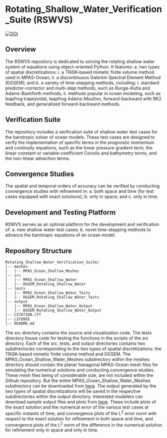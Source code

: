 # Rotating_Shallow_Water_Verification_Suite (RSWVS)

[![DOI](https://zenodo.org/badge/DOI/10.5281/zenodo.7425628.svg)](https://doi.org/10.5281/zenodo.7425628)

## Overview

The RSWVS repository is dedicated to solving the rotating shallow water system of equations using object-oriented Python. It features:
    a. two types of spatial discretizations:
        i.  a TRiSK-based mimetic finite volume method used in MPAS-Ocean;
        ii. a discontinuous Galerkin Spectral Element Method (DGSEM); and
    b. a variety of time-stepping methods, including:
        i.  standard predictor-corrector and multi-step methods, such as Runge-Kutta and Adams-Bashforth methods;
        ii. methods popular in ocean modeling, such as leapfrog trapezoidal, leapfrog Adams-Moulton, forward-backward with RK2 feedback, and generalized forward-backward methods.

## Verification Suite

The repository includes a verification suite of shallow water test cases for the barotropic solver of ocean models. These test cases are designed to verify the implementation of specific terms in the prognostic momentum and continuity equations, such as the linear pressure gradient term, the linear constant or variable-coefficient Coriolis and bathymetry terms, and the non-linear advection terms.

## Convergence Studies

The spatial and temporal orders of accuracy can be verified by conducting convergence studies with refinement in:
    a. both space and time (for test cases equipped with exact solutions);
    b. only in space; and 
    c. only in time.

## Development and Testing Platform

RSWVS serves as an optimal platform for the development and verification of:
    a. new shallow water test cases;
    b. novel time-stepping methods to advance the barotropic equations of an ocean model. 

## Repository Structure

    Rotating_Shallow_Water_Verification_Suite/
    |-- meshes
    |   |-- MPAS_Ocean_Shallow_Meshes
    |-- src
    |   |-- MPAS_Ocean_Shallow_Water
    |   |-- DGSEM_Rotating_Shallow_Water
    |-- tests
    |   |-- MPAS_Ocean_Shallow_Water_Tests
    |   |-- DGSEM_Rotating_Shallow_Water_Tests
    |-- output
    |   |-- MPAS_Ocean_Shallow_Water_Output
    |   |-- DGSEM_Rotating_Shallow_Water_Output
    |-- CITATION.cff
    |-- LICENSE
    |-- README.md
    
The src directory contains the source and visualization code. The tests directory house code for testing the functions in the scripts of the src directory. Each of the src, tests, and output directories contains two subdirectories corresponding to the two types of spatial discretizations: the TRiSK-based mimetic finite volume method and DGSEM. The MPAS_Ocean_Shallow_Water_Meshes subdirectory within the meshes directory should contain the planar hexagonal MPAS-Ocean mesh files for simulating the numerical solutions and conducting convergence studies. These mesh files being of considerable size, are not included within the Github repository. But the entire MPAS_Ocean_Shallow_Water_Meshes subdirectory can be downloaded from [here](https://zenodo.org/record/7419817). The output generated by the two types of spatial discretizations will be saved in the respective subdirectories within the output directory. Interested modelers can download sample output files and plots from [here](https://zenodo.org/record/7420073). These include plots of the exact solution and the numerical error of the various test cases at specific instants of time; and convergence plots of the L<sup>2</sup> error norm with respect to the exact solution for refinement in both space and time, and convergence plots of the L<sup>2</sup> norm of the difference in the numerical solution for refinement only in space and only in time.
